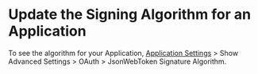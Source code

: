 
# Update the Signing Algorithm for an Application

To see the algorithm for your Application, [Application Settings](${manage_url}/#/applications/${account.clientId}/settings) > Show Advanced Settings > OAuth > JsonWebToken Signature Algorithm.
